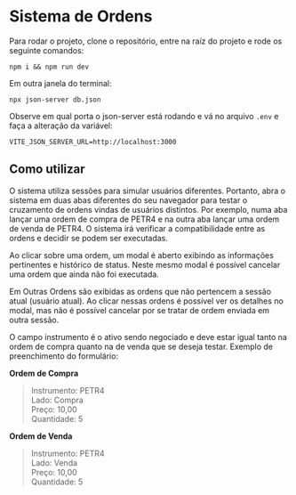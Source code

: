 # Sistema de Ordens

Para rodar o projeto, clone o repositório, entre na raíz do projeto e rode os seguinte comandos:

    npm i && npm run dev

 Em outra janela do terminal:

    npx json-server db.json

Observe em qual porta o json-server está rodando e vá no arquivo `.env` e faça a alteração da variável:

    VITE_JSON_SERVER_URL=http://localhost:3000

## Como utilizar
O sistema utiliza sessões para simular usuários diferentes. Portanto, abra o sistema em duas abas diferentes do seu navegador para testar o cruzamento de ordens vindas de usuários distintos. Por exemplo, numa aba lançar uma ordem de compra de PETR4 e na outra aba lançar uma ordem de venda de PETR4. O sistema irá verificar a compatibilidade entre as ordens e decidir se podem ser executadas.

Ao clicar sobre uma ordem, um modal é aberto exibindo as informações pertinentes e histórico de status. Neste mesmo modal é possível cancelar uma ordem que ainda não foi executada.

Em Outras Ordens são exibidas as ordens que não pertencem a sessão atual (usuário atual). Ao clicar nessas ordens é possível ver os detalhes no modal, mas não é possível cancelar por se tratar de ordem enviada em outra sessão.

O campo instrumento é o ativo sendo negociado e deve estar igual tanto na ordem de compra quanto na de venda que se deseja testar. Exemplo de preenchimento do formulário:

**Ordem de Compra**

> Instrumento: PETR4  
> Lado: Compra   
> Preço: 10,00   
> Quantidade: 5  

**Ordem de Venda**

> Instrumento: PETR4   
> Lado: Venda   
> Preço: 10,00   
> Quantidade: 5  
